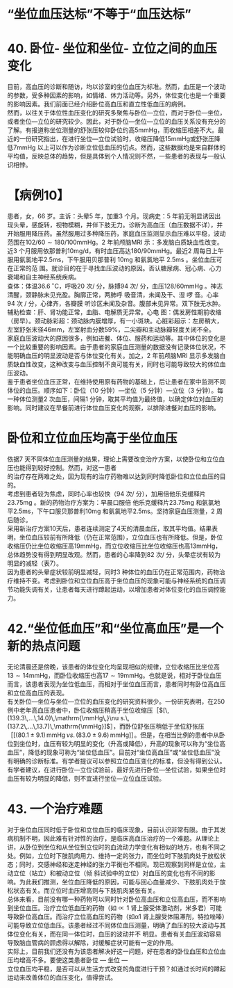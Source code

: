 # “坐位血压达标”不等于“血压达标”  
# 40. 卧位- 坐位和坐位- 立位之间的血压变化  
目前，高血压的诊断和随访，均以诊室的坐位血压为标准。然而，血压是一个波动的参数，受多种因素的影响，如情绪、体力活动等。另外，体位变化也是一个重要的影响因素。我们前面已经介绍卧位高血压和直立性低血压的病例。  
然而，以往关于体位性血压变化的研究多聚焦与卧位—立位，而对于卧位—坐位，或者坐位—立位的研究较少。因此，对于卧位—坐位—立位的血压关系没有充分的了解。有报道称坐位测量的舒张压较仰卧位约高5mmHg，而收缩压相差不大。最近的一份研究指出，在进行坐位—立位试验时，收缩压降低$15\mathrm{mmHg}$或舒张压降低7mmHg 以上可以作为诊断立位低血压的切点。然而，这些数据均是来自群体的平均值，反映总体的趋势，但是具体到个人情况则不然，一些患者的表现与一般认识相悖。  
# 【病例10】  
患者，女，66 岁。主诉：头晕5 年，加重3 个月。现病史：5 年前无明显诱因出现头晕，感旋转，视物模糊，并伴下肢无力。诊断为高血压（血压数据不详），并开始服用降压药。虽然服用过多种降压药，家庭血压监测显示血压难以平稳，波动范围在$102/60\sim180/100\mathrm{mmHg}$。2 年前颅脑MRI 示：多发脑白质缺血性改变。近3 个月服用依那普利$10\mathrm{mg/d}$，有时血压高达$180/90\mathrm{mmHg}$。最近2 周每日上午服用氨氯地平$2.5\mathrm{ms}$，下午服用贝那普利 $10\mathrm{mg}$   和氨氯地平 $2.5\mathrm{ms}$ 。坐位血压可在正常的范 围。就诊目的在于寻找血压波动的原因。否认糖尿病、冠心病、心力衰竭和自主神经系统疾病。  
查体：体温$36.6\,^{\circ}\mathrm{C}$，呼吸20 次/ 分，脉搏94 次/ 分，血压$128/60\mathrm{mmHg}$ 。神志清醒，颈静脉未见充盈。胸廓正常，两肺呼 吸音清，未闻及干、湿 啰 音。心率 94  次 /  分，心律齐，各瓣膜 听诊区未闻及杂音。腹部未见异常。双下肢无水肿。  
辅助检查：肝、肾功能正常，血脂、电解质无异常。心电 图：偶发房性期前收缩（房早）。颈动脉彩超：颈动脉内膜增厚，有一小斑块。心脏彩超示：左房稍大，左室舒张末径$46\mathrm{mm}$，左室射血分数$59\%$，二尖瓣和主动脉瓣轻度关闭不全。  
家庭血压波动大的原因很多，例如进餐、体位、服药和运动等。其中体位的变化是一个比较重要的影响因素。由于患者的家庭血压测量的数据没有记录体位状况，不能明确血压的明显波动是否与体位变化有关。加之，2 年前颅脑MRI 显示多发脑白质缺血性改变，这种改变与血压控制不良可能有关，同时也可能导致较大的体位血压波动。  
鉴于患者坐位血压正常，在维持使用原有药物的基础上，后让患者在家中监测不同体位的血压。顺序如下：卧位（10 分钟）—坐位（5 分钟）—立位（3 分钟）。每一种体位测量2 次血压，间隔1 分钟，取其平均值为最终值，以确定体位对血压的影响。同时建议在早餐前进行体位血压变化的观察，以排除进餐对血压的影响。  
#  卧位和立位血压均高于坐位血压  
依据7 天不同体位血压测量的结果，理论上需要改变治疗方案，以使卧位和立位血压也能得到较好控制。然而，对这一患者  
的治疗存在两难之处，因为现有的治疗药物难以达到同时降低卧位和立位血压的目的。  
考虑到患者较为焦虑，同时心率也较快（94 次/ 分），加用倍他乐克缓释片 $23.75\mathrm{mg}$ 。新的药物治疗方案为：早晨口服倍 他乐克缓释片$23.75\mathrm{mg}$ 和氨氯地平$2.5\mathrm{ms}$，下午口服贝那普利$10\mathrm{mg}$ 和氨氯地平$2.5\mathrm{ms}$。坚持家庭血压测量，2 周后随诊。  
采用新治疗方案10天后，患者连续测定了4天的清晨血压，取其平均值。结果表明，坐位血压较前有所降低（仍在正常范围），立位血压也有所降低。但是，卧位收缩压仍比坐位收缩压高$19\mathrm{mmHg}$，而立位收缩压比坐位收缩压也高$13\mathrm{mmHg}$，总体趋势没有得到明显改观。然而，患者的心率降到82 次/ 分，头晕症状有较为明显的减轻（表7）。  
因为患者的头晕症状较前明显减轻，同时3 种体位的血压仍在正常范围内，药物治疗维持不变。考虑到卧位和立位血压高于坐位血压的现象可能与神经系统的血压调节功能失调有关，让患者每天进行蹲起运动，以增加患者对体位变化的血压调控能力。  
# 42.“坐位低血压”和“坐位高血压”是一个 新的热点问题  
无论清晨还是傍晚，该患者的体位变化均呈现相似的规律，立位收缩压比坐位高$13\sim14\mathrm{mmHg}$，而卧位收缩压也高$17\sim19\mathrm{mmHg}$。也就是说，相对于卧位血压而言，该患者表现为坐位低血压，而相对于坐位血压而言，患者同时有卧位高血压和立位高血压的表现。  
有关卧位—坐位与坐位—立位的血压变化的研究资料很少。一份研究表明，在250 例中老年高血压患者中，卧位收缩压稍高于坐位收缩压［$[\,(139.3\,...\,14.0)\,\mathrm{\mmHg\,}\nu s.\,(137.2\,...\,13.7)\,\mathrm{\mmHg}]$］，而卧位舒张压稍低于坐位舒张压［$[(80.1\pm9.1)\,\mathrm{mmHg}\,\nu s.\,(83.0\pm9.6)\,\mathrm{mmHg}]$］。但是，在相当比例的患者中从卧位到坐位时，血压有较为明显的变化（升高或降低），升高的现象可以称为“坐位高血压”，降低的现象可称为“坐位低血压”。目前对“坐位高血压”或“坐位低血压”没有明确的诊断标准。有学者提议可以参照立位血压变化的标准，但没有得到公认。  
有学者建议，在进行卧位—立位试验前，最好先进行卧位—坐位试验，如果坐位时血压有较为明显的降低，则不宜进行坐位—立位血压试验。  
# 43.   一个治疗难题  
对于坐位血压同时低于卧位和立位血压的临床现象，目前认识非常有限。由于其发病机制不明，因此难有针对性的治疗，是临床高血压治疗的一个难题。从理论上讲，从卧位到坐位和从坐位到立位时的血流动力学变化有相似的地方，也有不同之处。例如，立位时下肢肌肉用力、维持一定的张力，而坐位时下肢肌肉处于放松状态；同时，交感神经和迷走神经的张力平衡也不相同。现已观察到同样是立位，主动立位（站立）和被动立位（倾 斜试验中的立位）对血压的变化也有不同的影响。为此我们推测，坐位血压降低的原因，可能与回心血量减少、下肢肌肉处于放松状态有关。而立位时血压增高则与下肢肌肉紧张有关。  
总体来看，目前没有哪一种药物可以同时针对卧位高血压和立位高血压，而不影响到坐位血压。治疗立位低血压的药物（如$\propto1$ 肾上腺受体激动剂，米多君）可能导致卧位高血压。而治疗立位高血压的药物（如α1 肾上腺受体阻滞剂，特拉唑嗪）可能导致立位低血压。该患者经过不同体位血压测量，明确了血压的较大波动与其体位变化有关，而在同一体位时，血压的波动并不 明显。患者有关血压波动容易导致脑血管病的顾虑得以解除，对缓解症状可能有一定的作用。  
实际上，目前我们还没有为该患者解决好这一问题，好在患者的卧位血压和立位血压均增高不多。要使这类患者卧位 — 坐位 —  
立位血压均平稳，是否可以从生活方式改变的角度进行干预？如通过长时间的蹲起运动来改善体位的血压变化，值得尝试。  

